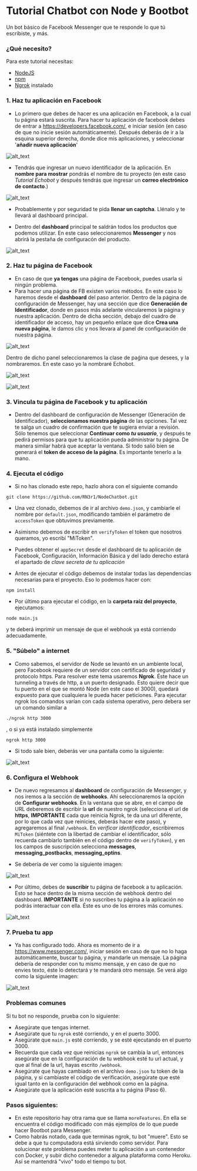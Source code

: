 # Tutorial Chatbot con Node y Bootbot

Un bot básico de Facebook Messenger que te responde lo que tú escribiste, y más.

### ¿Qué necesito?
Para este tutorial necesitas:

- [NodeJS](https://nodejs.org/es/)
- [npm](https://nodejs.org/es/)
- [Ngrok](https://ngrok.com/) instalado 

### 1. Haz tu aplicación en Facebook
* Lo primero que debes de hacer es una aplicación en Facebook, a la cual tu página estará suscrita.
Para hacer tu aplicación de facebook debes de entrar a https://developers.facebook.com/, e iniciar sesión (en caso de que no inicie sesión automáticamente).
Después deberás de ir a la esquina superior derecha, donde dice mis aplicaciones, y seleccionar '**añadir nueva aplicación**'

![alt_text](https://user-images.githubusercontent.com/13385000/27937010-b5db2354-6279-11e7-96d8-29742fafb4e1.png)

* Tendrás que ingresar un nuevo identificador de la aplicación. En **nombre para mostrar** pondrás el nombre de tu proyecto (en este caso _Tutorial Echobot_ y después tendrás que ingresar un **correo electrónico de contacto**.)

![alt_text](https://user-images.githubusercontent.com/13385000/27937622-267cfae8-627e-11e7-9bae-2fa7f25ab222.png)

* Probablemente y por seguridad te pida **llenar un captcha**. Llénalo y te llevará al dashboard principal.

* Dentro del **dashboard** principal te saldrán todos los productos que podemos utilizar. En este caso seleccionaremos **Messenger** y nos abrirá la pestaña de configuracón del producto. 

![alt_text](https://user-images.githubusercontent.com/13385000/27937670-6a003a6e-627e-11e7-9db9-b5ed554188a7.png)

### 2. Haz tu página de Facebook
* En caso de que **ya tengas** una página de Facebook, puedes usarla si ningún problema.
* Para hacer una página de FB existen varios métodos. En este caso lo haremos desde el **dashboard** del paso anterior. Dentro de la página de configuración de Messenger, hay una sección que dice **Generación de Identificador**, donde en pasos más adelante vincularemos la página y nuestra aplicación. Dentro de dicha sección, debajo del cuadro de identificador de acceso, hay un pequeño enlace que dice **Crea una nueva página**, le damos clic y nos llevara al panel de configuración de nuestra página.

![alt_text](https://user-images.githubusercontent.com/13385000/27937892-04d2aa3a-6280-11e7-8e07-19b0de9a12d2.png)

Dentro de dicho panel seleccionaremos la clase de paǵina que desees, y la nombraremos. En este caso yo la nombraré Echobot.

![alt_text](https://user-images.githubusercontent.com/13385000/27937904-1eed0532-6280-11e7-90dc-dd329e65b639.png)

![alt_text](https://user-images.githubusercontent.com/13385000/27938014-d2f79dda-6280-11e7-9914-4d6753cd4527.png)

### 3. Vincula tu página de Facebook y tu aplicación
* Dentro del dashboard de configuración de Messenger (Generación de Identificador), **seleccionamos nuestra página** de las opciones. Tal vez te salga un cuadro de confirmación que te sugiera enviar a revisión. Sólo tenemos que seleccionar **Continuar como *tu usuario***, y después te pedirá permisos para que tu aplicación pueda administrar tu página. De manera similar habrá que aceptar la ventana. Si todo salió bien se generará el **token de acceso de la página**. Es importante tenerlo a la mano. 

### 4. Ejecuta el código
* Si no has clonado este repo, hazlo ahora con el siguiente comando

``` 
git clone https://github.com/RN3r1/NodeChatbot.git
```

* Una vez clonado, debemos de ir al archivo `demo.json`, y cambiarle el nombre por `default.json`, modificando también el parámetro de `accessToken` que obtuvimos previamente.

* Asimismo debemos de escribir en `verifyToken` el token que nosotros queramos, yo escribí "MiToken".

* Puedes obtener el `appSecret` desde el dashboard de tu aplicación de Facebook, Configuración, Información Básica y del lado derecho estará el apartado de *clave secreta de tu aplicación*

* Antes de ejecutar el código debemos de instalar todas las dependencias necesarias para el proyecto. Eso lo podemos hacer con:

```
npm install
```

* Por último para ejecutar el código, en la **carpeta raíz del proyecto**, ejecutamos:
```
node main.js
```

y te deberá imprimir un mensaje de que el webhook ya está corriendo adecuadamente.

### 5. "Súbelo" a internet
* Como sabemos, el servidor de Node se levantó en un ambiente local, pero Facebook requiere de un servidor con certificado de seguridad y protocolo https. Para resolver este tema usaremos **Ngrok**. Éste hace un tunneling a través de http, a un puerto designado. Esto quiere decir que tu puerto en el que se montó Node (en este caso el 3000), quedará expuesto para que cualquiera le pueda hacer peticiones. Para ejecutar ngrok los comandos varían con cada sistema operativo, pero debera ser un comando similar a 
```
./ngrok http 3000
```
, o si ya está instalado simplemente 
```
ngrok http 3000
```
* Si todo sale bien, deberás ver una pantalla como la siguiente:

![alt_text](https://user-images.githubusercontent.com/13385000/27938711-6a9fd1da-6285-11e7-9ed7-8d1a5d2da06f.png)

### 6. Configura el Webhook
* De nuevo regresamos al **dashboard** de configuración de Messenger, y nos iremos a la sección de **webhooks**. Ahí seleccionaremos la opción de **Configurar webhooks**. En la ventana que se abre, en el campo de URL deberemos de escribir la **url** de nuestro ngrok (selecciona el url de **https**, **IMPORTANTE** cada que reinicia Ngrok, te da una url diferente, por lo que cada vez que reinicies, deberás hacer este paso), y agregaremos al final ```/webhook```. En *verificar identificador*, escribiremos ```MiToken``` (siéntete con la libertad de cambiar el identificador, sólo recuerda cambiarlo también en el código dentro de ```verifyToken```), y en los campos de suscripción selecciona **messages**, **messaging_postbacks**, **messaging_optins**.

* Se debería de ver como la siguiente imagen:

![alt_text](https://user-images.githubusercontent.com/13385000/27938984-6499ff66-6287-11e7-8a81-0f03334a03aa.png)

* Por último, debes de **suscribir** tu página de facebook a tu aplicación. Esto se hace dentro de la misma sección de webhook dentro del dashboard. **IMPORTANTE** si no suscribes tu página a la aplicación no podrás interactuar con ella. Éste es uno de los errores más comunes.

![alt_text](https://user-images.githubusercontent.com/13385000/27939086-1e5c181c-6288-11e7-87ee-bab7ee397751.png)

### 7. Prueba tu app
* Ya has configurado todo. Ahora es momento de ir a https://www.messenger.com/, iniciar sesión en caso de que no lo haga automáticamente, buscar tu página, y mandarle un mensaje. La página debería de responder con tu mismo mensaje, y en caso de que no envies texto, éste lo detectará y te mandará otro mensaje. 
Se verá algo como la siguiente imagen:

![alt_text](https://user-images.githubusercontent.com/13385000/27943005-3b1d943a-62a1-11e7-9458-11b78bb7c228.png)

### Problemas comunes
Si tu bot no responde, prueba con lo siguiente:
 * Asegúrate que tengas internet.
 * Asegúrate que tu ```ngrok``` esté corriendo, y en el puerto 3000.
 * Asegúrate que ```main.js``` esté corriendo, y se esté ejecutando en el puerto 3000.
 * Recuerda que cada vez que reinicias ```ngrok``` se cambia la url, entonces asegúrate que en la configuración de tu webhook esté tu url actual, y que al final de la url, hayas escrito ```/webhook```.
 * Asegúrate que hayas cambiado en el archivo ```demo.json``` tu token de la página, y si cambiaste el código de verificación, asegúrate que esté igual tanto en la configuración del webhook como en la página.
 * Asegúrate que la aplicación esté suscrita a tu página (Paso 6).
  
### Pasos siguientes:
* En este repositorio hay otra rama que se llama `moreFeatures`. En ella se encuentra el código modificado con más ejemplos de lo que puede hacer Bootbot para Messenger.
* Como habrás notado, cada que terminas ngrok, tu bot "muere". Esto se debe a que tu computadora está sirviendo como servidor. Para solucionar este problema puedes meter tu aplicación a un contenedor con Docker, y subir dicho contenedor a alguna plataforma como Heroku. Así se mantendrá "vivo" todo el tiempo tu bot.
